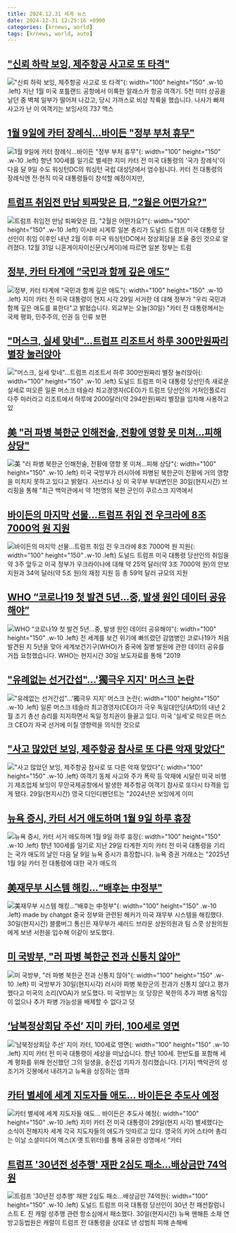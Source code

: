 ```yaml
---
title: 2024.12.31 세계 뉴스
date: 2024-12-31 12:25:16 +0900
categories: [krnews, world]
tags: [krnews, world, auto]
---
```

## ["신뢰 하락 보잉, 제주항공 사고로 또 타격"](https://n.news.naver.com/mnews/article/437/0000424626)

!["신뢰 하락 보잉, 제주항공 사고로 또 타격"](https://mimgnews.pstatic.net/image/origin/437/2024/12/30/424626.jpg?type=nf220_150){: width="100" height="150" .w-10 .left}
지난 1월 미국 포틀랜드 공항에서 이륙한 알래스카 항공 여객기. 5천 미터 상공을 날던 중 벽체 일부가 떨어져 나갔고, 당시 가까스로 비상 착륙을 했습니다. 나사가 빠져 사고가 난 이 여객기는 보잉사의 737 맥스

## [1월 9일에 카터 장례식...바이든 "정부 부처 휴무"](https://n.news.naver.com/mnews/article/052/0002134474)

![1월 9일에 카터 장례식...바이든 "정부 부처 휴무"](https://mimgnews.pstatic.net/image/origin/052/2024/12/31/2134474.jpg?type=nf220_150){: width="100" height="150" .w-10 .left}
향년 100세를 일기로 별세한 지미 카터 전 미국 대통령의 '국가 장례식'이 다음 달 9일 수도 워싱턴DC의 워싱턴 국립 대성당에서 엄수됩니다. 카터 전 대통령의 장례식엔 전·현직 미국 대통령들이 참석할 예정이지만,

## [트럼프 취임전 만남 퇴짜맞은 日, "2월은 어떤가요?"](https://n.news.naver.com/mnews/article/014/0005289178)

![트럼프 취임전 만남 퇴짜맞은 日, "2월은 어떤가요?"](https://mimgnews.pstatic.net/image/origin/014/2024/12/31/5289178.jpg?type=nf220_150){: width="100" height="150" .w-10 .left}
이시바 시게루 일본 총리가 도널드 트럼프 미국 대통령 당선인이 취임 이후인 내년 2월 이후 미국 워싱턴DC에서 정상회담을 조율 중인 것으로 알려졌다. 12월 31일 니혼게이자이신문(닛케이)에 따르면 일본 정부는 트럼

## [정부, 카터 타계에 “국민과 함께 깊은 애도”](https://n.news.naver.com/mnews/article/056/0011866244)

![정부, 카터 타계에 “국민과 함께 깊은 애도”](https://mimgnews.pstatic.net/image/origin/056/2024/12/30/11866244.jpg?type=nf220_150){: width="100" height="150" .w-10 .left}
지미 카터 전 미국 대통령이 현지 시각 29일 서거한 데 대해 정부가 "우리 국민과 함께 깊은 애도를 표한다"고 밝혔습니다. 외교부는 오늘(30일) "카터 전 대통령께서는 국제 평화, 민주주의, 인권 등 인류 보편

## ["머스크, 실세 맞네"…트럼프 리조트서 하루 300만원짜리 별장 눌러앉아](https://n.news.naver.com/mnews/article/029/0002926302)

!["머스크, 실세 맞네"…트럼프 리조트서 하루 300만원짜리 별장 눌러앉아](https://mimgnews.pstatic.net/image/origin/029/2024/12/31/2926302.jpg?type=nf220_150){: width="100" height="150" .w-10 .left}
도널드 트럼프 미국 대통령 당선인측 새로운 실세로 떠오른 일론 머스크 테슬라 최고경영자(CEO)가 트럼프 당선인의 거처인플로리다주 마러라고 리조트에서 하루에 2000달러(약 294만원)짜리 별장을 임차해 사용하고 있

## [美 "러 파병 북한군 인해전술, 전황에 영향 못 미쳐…피해 상당"](https://n.news.naver.com/mnews/article/123/0002349918)

![美 "러 파병 북한군 인해전술, 전황에 영향 못 미쳐…피해 상당"](https://mimgnews.pstatic.net/image/origin/123/2024/12/31/2349918.jpg?type=nf220_150){: width="100" height="150" .w-10 .left}
미국 국방부가 러시아에 파병된 북한군이 전황에 거의 영향을 미치지 못하고 있다고 밝혔다. 사브리나 싱 미 국무부 부대변인은 30일(현지시간) 브리핑을 통해 "최근 백악관에서 약 1천명의 북한 군인이 쿠르스크 지역에서

## [바이든의 마지막 선물…트럼프 취임 전 우크라에 8조 7000억 원 지원](https://n.news.naver.com/mnews/article/421/0007995216)

![바이든의 마지막 선물…트럼프 취임 전 우크라에 8조 7000억 원 지원](https://mimgnews.pstatic.net/image/origin/421/2024/12/31/7995216.jpg?type=nf220_150){: width="100" height="150" .w-10 .left}
도널드 트럼프 미국 대통령 당선인의 취임을 약 3주 앞두고 미국 정부가 우크라이나에 대해 약 25억 달러(약 3조 7000억 원)의 안보 지원과 34억 달러(약 5조 원)의 재정 지원 등 총 59억 달러 규모의 지원

## [WHO “코로나19 첫 발견 5년…중, 발생 원인 데이터 공유해야”](https://n.news.naver.com/mnews/article/056/0011866474)

![WHO “코로나19 첫 발견 5년…중, 발생 원인 데이터 공유해야”](https://mimgnews.pstatic.net/image/origin/056/2024/12/31/11866474.jpg?type=nf220_150){: width="100" height="150" .w-10 .left}
전 세계를 보건 위기에 빠뜨렸던 감염병인 코로나19가 처음 발견된 지 5년을 맞아 세계보건기구(WHO)가 중국에 질병 발원에 관한 데이터 공유를 거듭 요청했습니다. WHO는 현지시간 30일 보도자료를 통해 "2019

## ["유례없는 선거간섭"…'獨극우 지지' 머스크 논란](https://n.news.naver.com/mnews/article/277/0005525181)

!["유례없는 선거간섭"…'獨극우 지지' 머스크 논란](https://mimgnews.pstatic.net/image/origin/277/2024/12/30/5525181.jpg?type=nf220_150){: width="100" height="150" .w-10 .left}
일론 머스크 테슬라 최고경영자(CEO)가 극우 독일대안당(AfD)의 내년 2월 조기 총선 승리를 지지하면서 독일 정치권이 들끓고 있다. 미국 '실세'로 떠오른 머스크 CEO가 자국 선거에 미칠 영향력을 의식한 것으로

## ["사고 많았던 보잉, 제주항공 참사로 또 다른 악재 맞았다"](https://n.news.naver.com/mnews/article/421/0007993814)

!["사고 많았던 보잉, 제주항공 참사로 또 다른 악재 맞았다"](https://mimgnews.pstatic.net/image/origin/421/2024/12/30/7993814.jpg?type=nf220_150){: width="100" height="150" .w-10 .left}
여객기 동체 사고와 주가 폭락 등 악재에 시달린 미국 비행기 제조업체 보잉이 무안국제공항에서 발생한 제주항공 여객기 참사로 또다시 타격을 입게 됐다. 29일(현지시간) 영국 디인디펜던트는 "2024년은 보잉에게 이미

## [뉴욕 증시, 카터 서거 애도하며 1월 9일 하루 휴장](https://n.news.naver.com/mnews/article/052/0002134437)

![뉴욕 증시, 카터 서거 애도하며 1월 9일 하루 휴장](https://mimgnews.pstatic.net/image/origin/052/2024/12/31/2134437.jpg?type=nf220_150){: width="100" height="150" .w-10 .left}
향년 100세를 일기로 지난 29일 타계한 지미 카터 전 미국 대통령을 기리는 국가 애도의 날인 다음 달 9일 뉴욕 증시가 휴장합니다. 뉴욕 증권 거래소는 "2025년 1월 9일 카터 전 대통령에 대한 국가 애도의

## [美재무부 시스템 해킹…“배후는 中정부"](https://n.news.naver.com/mnews/article/018/0005915910)

![美재무부 시스템 해킹…“배후는 中정부"](https://mimgnews.pstatic.net/image/origin/018/2024/12/31/5915910.jpg?type=nf220_150){: width="100" height="150" .w-10 .left}
made by chatgpt 중국 정부와 관련된 해커가 미국 재무부 시스템을 해킹했다. 30일(현지시간) 블룸버그 통신은 재무부가 셰러드 브라운 상원의원과 팀 스콧 상원의원에게 보낸 서한을 입수해 이같이 보도했다.

## [미 국방부, "러 파병 북한군 전과 신통치 않아"](https://n.news.naver.com/mnews/article/003/0012989418)

![미 국방부, "러 파병 북한군 전과 신통치 않아"](https://mimgnews.pstatic.net/image/origin/003/2024/12/31/12989418.jpg?type=nf220_150){: width="100" height="150" .w-10 .left}
미 국방부가 30일(현지시각) 러시아 파병 북한군의 전과가 신통치 않다고 평가했다고 미국의 소리(VOA)가 보도했다. 미 국방부는 또 당장은 북한의 추가 파병 움직임이 없으나 추가 파병 가능성을 배제할 수 없다고 덧

## [‘남북정상회담 주선’ 지미 카터, 100세로 영면](https://n.news.naver.com/mnews/article/449/0000295386)

![‘남북정상회담 주선’ 지미 카터, 100세로 영면](https://mimgnews.pstatic.net/image/origin/449/2024/12/30/295386.jpg?type=nf220_150){: width="100" height="150" .w-10 .left}
지미 카터 전 미국 대통령이 세상을 떠났습니다. 향년 100세. 한반도를 포함해 세계 평화를 위해 헌신했던 그의 일생을, 송진섭 기자가 정리했습니다. [기자] 백악관의 성조기가 깃봉에서 내려가고 뉴욕을 상징하는 엠파

## [카터 별세에 세계 지도자들 애도… 바이든은 추도사 예정](https://n.news.naver.com/mnews/article/366/0001043626)

![카터 별세에 세계 지도자들 애도… 바이든은 추도사 예정](https://mimgnews.pstatic.net/image/origin/366/2024/12/30/1043626.jpg?type=nf220_150){: width="100" height="150" .w-10 .left}
지미 카터 전 미국 대통령이 29일(현지 시각) 별세했다는 소식이 전해지자 세계 각국 지도자들의 애도가 잇따르고 있다. 영국의 키어 스타머 총리는 이날 소셜미디어 엑스(X·옛 트위터)를 통해 공유한 성명에서 “카터

## [트럼프 '30년전 성추행' 재판 2심도 패소…배상금만 74억원](https://n.news.naver.com/mnews/article/014/0005289223)

![트럼프 '30년전 성추행' 재판 2심도 패소…배상금만 74억원](https://mimgnews.pstatic.net/image/origin/014/2024/12/31/5289223.jpg?type=nf220_150){: width="100" height="150" .w-10 .left}
도널드 트럼프 미국 대통령 당선인이 30년 전 패션칼럼니스트 E. 진 캐럴 성추행 관련 항소심에서 패소했다. 30일(현지시간) 뉴욕 맨해튼 소재 연방고등법원은 캐럴이 트럼프 전 대통령을 상대로 낸 성범죄 피해 손해배

